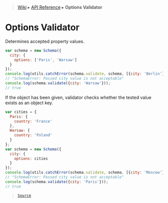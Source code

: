 > [Wiki](Home) ▸ [API Reference](API-Reference) ▸ **Options Validator**

# Options Validator

Determines accepted property values.
```javascript
var schema = new Schema({
  city: {
    options: ['Paris', 'Warsaw']
  }
});
console.log(utils.catchError(schema.validate, schema, [{city: 'Berlin'}])+'');
// "SchemaError: Passed city value is not acceptable"
console.log(schema.validate({city: 'Warsaw'}));
// true
```
If the object has been given, validator checks whether the tested value exists as an object key.
```javascript
var cities = {
  Paris: {
    country: 'France'
  },
  Warsaw: {
    country: 'Poland'
  }
};
var schema = new Schema({
  city: {
    options: cities
  }
});
console.log(utils.catchError(schema.validate, schema, [{city: 'Moscow'}])+'');
// "SchemaError: Passed city value is not acceptable"
console.log(schema.validate({city: 'Paris'}));
// true
```

> [`Source`](/Neft-io/neft/blob/11ce61113abf36cfee4cca0e72112ab5bff468a7/src/schema/validators/options.litcoffee#options-validator)

